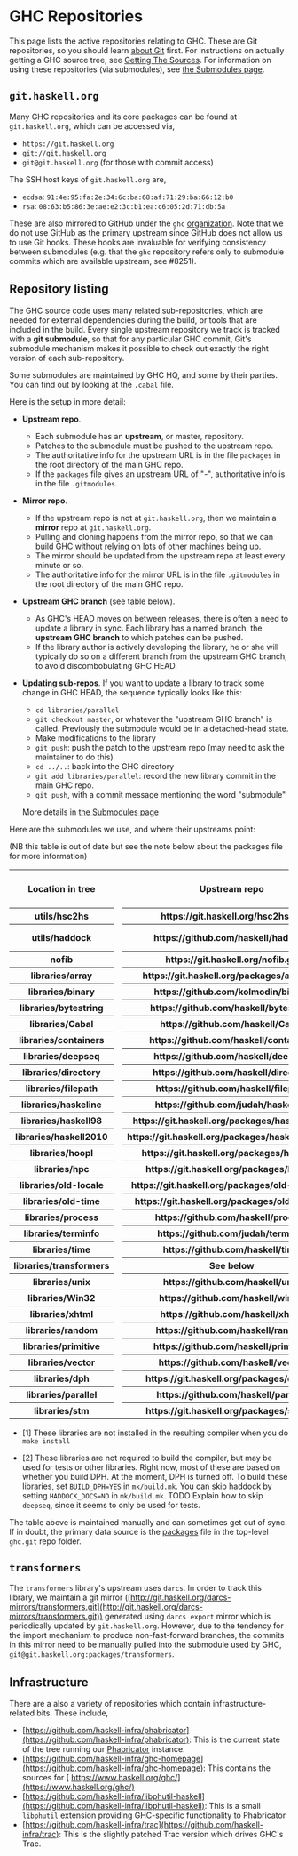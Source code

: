 # GHC Repositories


This page lists the active repositories relating to GHC. These are Git repositories, so you should learn [about Git](working-conventions/git) first. For instructions on actually getting a GHC source tree, see [Getting The Sources](building/getting-the-sources). For information on using these repositories (via submodules), see [the Submodules page](working-conventions/git/submodules).

## `git.haskell.org`


Many GHC repositories and its core packages can be found at `git.haskell.org`, which can be accessed via,

- `https://git.haskell.org`
- `git://git.haskell.org`
- `git@git.haskell.org` (for those with commit access)


The SSH host keys of `git.haskell.org` are,

- `ecdsa`: `91:4e:95:fa:2e:34:6c:ba:68:af:71:29:ba:66:12:b0`
- `rsa`: `08:63:b5:86:3e:ae:e2:3c:b1:ea:c6:05:2d:71:db:5a`


These are also mirrored to GitHub under the `ghc` [organization](https://github.com/ghc). Note that we do not use GitHub as the primary upstream since GitHub does not allow us to use Git hooks. These hooks are invaluable for verifying consistency between submodules (e.g. that the `ghc` repository refers only to submodule commits which are available upstream, see #8251).


## Repository listing


The GHC source code uses many related sub-repositories, which are needed for external dependencies during the build, or tools that are included in the build. Every single upstream repository we track is tracked with a **git submodule**, so that for any particular GHC commit, Git's submodule mechanism makes it possible to check out exactly the right version of each sub-repository.


Some submodules are maintained by GHC HQ, and some by their parties.  You can find out by looking at the `.cabal` file.


Here is the setup in more detail:

- **Upstream repo**.

  - Each submodule has an **upstream**, or master, repository.
  - Patches to the submodule must be pushed to the upstream repo.
  - The authoritative info for the upstream URL is in the file `packages` in the root directory of the main GHC repo.
  - If the `packages` file gives an upstream URL of "-", authoritative info is in the file `.gitmodules`.

- **Mirror repo**.

  - If the upstream repo is not at `git.haskell.org`, then we maintain a **mirror** repo at `git.haskell.org`.
  - Pulling and cloning happens from the mirror repo, so that we can build GHC without relying on lots of other machines being up.
  - The mirror should be updated from the upstream repo at least every minute or so.
  - The authoritative info for the mirror URL is in the file `.gitmodules` in the root directory of the main GHC repo.

- **Upstream GHC branch** (see table below).

  - As GHC's HEAD moves on between releases, there is often a need to update a library in sync.  Each library has a named branch, the **upstream GHC branch** to which patches can be pushed.  
  - If the library author is actively developing the library, he or she will typically do so on a different branch from the upstream GHC branch, to avoid discombobulating GHC HEAD.

- **Updating sub-repos**.  If you want to update a library to track some change in GHC HEAD, the sequence typically looks like this:

  - `cd libraries/parallel`
  - `git checkout master`, or whatever the "upstream GHC branch" is called.  Previously the submodule would be in a detached-head state.
  - Make modifications to the library
  - `git push`: push the patch to the upstream repo (may need to ask the maintainer to do this)
  - `cd ../..`: back into the GHC directory
  - `git add libraries/parallel`: record the new library commit in the main GHC repo.
  - `git push`, with a commit message mentioning the word "submodule"

  More details in [the Submodules page](working-conventions/git/submodules)


Here are the submodules we use, and where their upstreams point:

(NB this table is out of date but see the note below about the packages file for more information)

<table><tr><th><b>Location in tree</b></th>
<td> </td>
<th><b>Upstream repo</b></th>
<td> </td>
<th><b>Upstream GHC branch</b></th>
<td> </td>
<th><b>Installed[1]</b></th>
<td> </td>
<th><b>Req&apos;d to build[2]</b></th></tr>
<tr><th>utils/hsc2hs</th>
<td>           </td>
<th>https://git.haskell.org/hsc2hs.git</th>
<td> </td>
<th>master</th>
<td> </td>
<th>Yes</th>
<td> </td>
<th>Yes</th></tr>
<tr><th>utils/haddock</th>
<td>          </td>
<th>https://github.com/haskell/haddock</th>
<td> </td>
<th>ghc-head</th>
<td> </td>
<th>Yes</th>
<td> </td>
<th>No</th></tr>
<tr><th>nofib</th>
<td>                  </td>
<th>https://git.haskell.org/nofib.git</th>
<td> </td>
<th>master</th>
<td> </td>
<th>N/A</th>
<td> </td>
<th>N/A</th></tr>
<tr><th>libraries/array</th>
<td>        </td>
<th>https://git.haskell.org/packages/array.git</th>
<td> </td>
<th>master</th>
<td> </td>
<th>Yes</th>
<td> </td>
<th>Yes</th></tr>
<tr><th>libraries/binary</th>
<td>       </td>
<th>https://github.com/kolmodin/binary</th>
<td> </td>
<th>master</th>
<td> </td>
<th>Yes</th>
<td> </td>
<th>Yes</th></tr>
<tr><th>libraries/bytestring</th>
<td>   </td>
<th>https://github.com/haskell/bytestring</th>
<td> </td>
<th>master</th>
<td> </td>
<th>Yes</th>
<td> </td>
<th>Yes</th></tr>
<tr><th>libraries/Cabal</th>
<td>        </td>
<th>https://github.com/haskell/Cabal</th>
<td> </td>
<th>master</th>
<td> </td>
<th>Yes</th>
<td> </td>
<th>Yes</th></tr>
<tr><th>libraries/containers</th>
<td>   </td>
<th>https://github.com/haskell/containers</th>
<td> </td>
<th>master</th>
<td> </td>
<th>Yes</th>
<td> </td>
<th>Yes</th></tr>
<tr><th>libraries/deepseq</th>
<td>      </td>
<th>https://github.com/haskell/deepseq</th>
<td> </td>
<th>master</th>
<td> </td>
<th>No</th>
<td> </td>
<th>No</th></tr>
<tr><th>libraries/directory</th>
<td>    </td>
<th>https://github.com/haskell/directory</th>
<td> </td>
<th>master</th>
<td> </td>
<th>Yes</th>
<td> </td>
<th>Yes</th></tr>
<tr><th>libraries/filepath</th>
<td>     </td>
<th>https://github.com/haskell/filepath</th>
<td> </td>
<th>master</th>
<td> </td>
<th>Yes</th>
<td> </td>
<th>Yes</th></tr>
<tr><th>libraries/haskeline</th>
<td>    </td>
<th>https://github.com/judah/haskeline</th>
<td> </td>
<th>master</th>
<td> </td>
<th>Yes</th>
<td> </td>
<th>Yes</th></tr>
<tr><th>libraries/haskell98</th>
<td>    </td>
<th>https://git.haskell.org/packages/haskell98.git</th>
<td> </td>
<th>master</th>
<td> </td>
<th>Yes</th>
<td> </td>
<th>Yes</th></tr>
<tr><th>libraries/haskell2010</th>
<td>  </td>
<th>https://git.haskell.org/packages/haskell2010.git</th>
<td> </td>
<th>master</th>
<td> </td>
<th>Yes</th>
<td> </td>
<th>Yes</th></tr>
<tr><th>libraries/hoopl</th>
<td>        </td>
<th>https://git.haskell.org/packages/hoopl.git</th>
<td> </td>
<th>master</th>
<td> </td>
<th>Yes</th>
<td> </td>
<th>Yes</th></tr>
<tr><th>libraries/hpc</th>
<td>          </td>
<th>https://git.haskell.org/packages/hpc.git</th>
<td> </td>
<th>master</th>
<td> </td>
<th>Yes</th>
<td> </td>
<th>Yes</th></tr>
<tr><th>libraries/old-locale</th>
<td>   </td>
<th>https://git.haskell.org/packages/old-locale.git</th>
<td> </td>
<th>master</th>
<td> </td>
<th>Yes</th>
<td> </td>
<th>Yes</th></tr>
<tr><th>libraries/old-time</th>
<td>     </td>
<th>https://git.haskell.org/packages/old-time.git</th>
<td> </td>
<th>master</th>
<td> </td>
<th>Yes</th>
<td> </td>
<th>Yes</th></tr>
<tr><th>libraries/process</th>
<td>      </td>
<th>https://github.com/haskell/process</th>
<td> </td>
<th>master</th>
<td> </td>
<th>Yes</th>
<td> </td>
<th>Yes</th></tr>
<tr><th>libraries/terminfo</th>
<td>     </td>
<th>https://github.com/judah/terminfo</th>
<td> </td>
<th>master</th>
<td> </td>
<th>Yes</th>
<td> </td>
<th>Yes</th></tr>
<tr><th>libraries/time</th>
<td>         </td>
<th>https://github.com/haskell/time</th>
<td> </td>
<th>ghc</th>
<td> </td>
<th>Yes</th>
<td> </td>
<th>Yes</th></tr>
<tr><th>libraries/transformers</th>
<td> </td>
<th>See below</th>
<td> </td>
<th></th>
<td> </td>
<th>Yes</th>
<td> </td>
<th>Yes</th></tr>
<tr><th>libraries/unix</th>
<td>         </td>
<th>https://github.com/haskell/unix</th>
<td> </td>
<th>master</th>
<td> </td>
<th>Yes</th>
<td> </td>
<th>Yes</th></tr>
<tr><th>libraries/Win32</th>
<td>        </td>
<th>https://github.com/haskell/win32</th>
<td> </td>
<th>master</th>
<td> </td>
<th>Yes</th>
<td> </td>
<th>Yes</th></tr>
<tr><th>libraries/xhtml</th>
<td>        </td>
<th>https://github.com/haskell/xhtml</th>
<td> </td>
<th>master</th>
<td> </td>
<th>Yes</th>
<td> </td>
<th>Yes</th></tr>
<tr><th>libraries/random</th>
<td>       </td>
<th>https://github.com/haskell/random</th>
<td> </td>
<th>master</th>
<td> </td>
<th>No</th>
<td> </td>
<th>No</th></tr>
<tr><th>libraries/primitive</th>
<td>    </td>
<th>https://github.com/haskell/primitive</th>
<td> </td>
<th>master</th>
<td> </td>
<th>No</th>
<td> </td>
<th>No</th></tr>
<tr><th>libraries/vector</th>
<td>       </td>
<th>https://github.com/haskell/vector</th>
<td> </td>
<th>master</th>
<td> </td>
<th>No</th>
<td> </td>
<th>No</th></tr>
<tr><th>libraries/dph</th>
<td>          </td>
<th>https://git.haskell.org/packages/dph.git</th>
<td> </td>
<th>master</th>
<td> </td>
<th>No</th>
<td> </td>
<th>No</th></tr>
<tr><th>libraries/parallel</th>
<td>     </td>
<th>https://github.com/haskell/parallel</th>
<td> </td>
<th>master</th>
<td> </td>
<th>No</th>
<td> </td>
<th>No</th></tr>
<tr><th>libraries/stm</th>
<td>          </td>
<th>https://git.haskell.org/packages/stm.git</th>
<td> </td>
<th>master</th>
<td> </td>
<th>No</th>
<td> </td>
<th>No</th></tr></table>


- \[1\] These libraries are not installed in the resulting compiler when you do `make install`

- \[2\] These libraries are not required to build the compiler, but may be used for tests or other libraries. Right now, most of these are based on whether you build DPH. At the moment, DPH is turned off. To build these libraries, set `BUILD_DPH=YES` in `mk/build.mk`. You can skip haddock by setting `HADDOCK_DOCS=NO` in `mk/build.mk`. TODO Explain how to skip `deepseq`, since it seems to only be used for tests.


The table above is maintained manually and can sometimes get out of sync. If in doubt, the primary data source is  the [packages](http://git.haskell.org/ghc.git/blob_plain/HEAD:/packages) file in the top-level `ghc.git` repo folder.


## `transformers`


The `transformers` library's upstream uses `darcs`. In order to track this library, we maintain a git mirror ([http://git.haskell.org/darcs-mirrors/transformers.git](http://git.haskell.org/darcs-mirrors/transformers.git)) generated using `darcs export` mirror which is periodically updated by `git.haskell.org`. However, due to the tendency for the import mechanism to produce non-fast-forward branches, the commits in this mirror need to be manually pulled into the submodule used by GHC, `git@git.haskell.org:packages/transformers`.

## Infrastructure


There are a also a variety of repositories which contain infrastructure-related bits. These include,

- [https://github.com/haskell-infra/phabricator](https://github.com/haskell-infra/phabricator): This is the current state of the tree running our [ Phabricator](https://phabricator.haskell.org/) instance.
- [https://github.com/haskell-infra/ghc-homepage](https://github.com/haskell-infra/ghc-homepage): This contains the sources for [ https://www.haskell.org/ghc/](https://www.haskell.org/ghc/)
- [https://github.com/haskell-infra/libphutil-haskell](https://github.com/haskell-infra/libphutil-haskell): This is a small `libphutil` extension providing GHC-specific functionality to Phabricator
- [https://github.com/haskell-infra/trac](https://github.com/haskell-infra/trac): This is the slightly patched Trac version which drives GHC's Trac.

